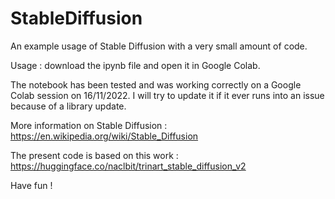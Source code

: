 # StableDiffusion

An example usage of Stable Diffusion with a very small amount of code.

Usage : download the ipynb file and open it in Google Colab.

The notebook has been tested and was working correctly on a Google Colab session on 16/11/2022. I will try to update it if it ever runs into an issue because of a library update.

More information on Stable Diffusion : https://en.wikipedia.org/wiki/Stable_Diffusion

The present code is based on this work : https://huggingface.co/naclbit/trinart_stable_diffusion_v2

Have fun !
